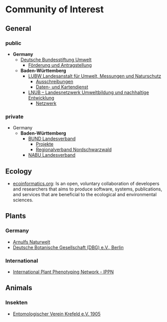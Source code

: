 <!-- TITLE: Community Of Interest -->
<!-- SUBTITLE: A quick summary of Community Of Interest -->
# Community of Interest
## General 
### public
* **Germany**
  * [Deutsche Bundesstiftung Umwelt](https://www.dbu.de/)
    * [Förderung und Antragstellung](https://www.dbu.de/index.php?menuecms=2505)
  * **Baden-Württemberg**
    * [LUBW Landesanstalt für Umwelt, Messungen und Naturschutz](https://www.lubw.baden-wuerttemberg.de/)
      * [Ausschreibungen](http://www4.lubw.baden-wuerttemberg.de/servlet/is/32468/)
      * [Daten- und Kartendienst](http://udo.lubw.baden-wuerttemberg.de/public/index.xhtml)
    * [LNUB – Landesnetzwerk Umweltbildung und nachhaltige Entwicklung](http://www.lnub.de/)
      * [Netzwerk](http://www.lnub.de/TeilnehmerSuche)

### private
* Germany
  * **Baden-Württemberg**
    * [BUND Landesverband](https://www.bund-bawue.de/)
      * [Projekte](https://www.bund-bawue.de/themen/natur-landwirtschaft/aktiv-im-naturschutz/anna/)
      * [Regionalverband Nordschwarzwald](http://www.bund-nordschwarzwald.de/)
    * [NABU Landesverband](https://baden-wuerttemberg.nabu.de/)
## Ecology
* [ecoinformatics.org](http://www.ecoinformatics.org/): Is an open, voluntary collaboration of developers and researchers that aims to produce software, systems, publications, and services that are beneficial to the ecological and environmental sciences.
## Plants
### Germany
* [Arnulfs Naturwelt](http://arnulfs-naturwelt.de/)
* [Deutsche Botanische Gesellschaft (DBG) e.V., Berlin](https://www.deutsche-botanische-gesellschaft.de/)
### International
* [International Plant Phenotyping Network - IPPN](https://www.plant-phenotyping.org/)
## Animals
### Insekten
* [Entomologischer Verein Krefeld e.V. 1905](http://www.entomologica.org/)